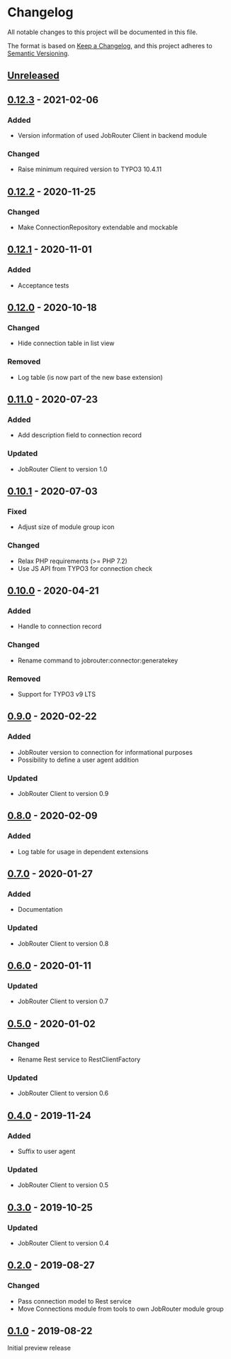 # Changelog
All notable changes to this project will be documented in this file.

The format is based on [Keep a Changelog](https://keepachangelog.com/en/1.0.0/),
and this project adheres to [Semantic Versioning](https://semver.org/spec/v2.0.0.html).

## [Unreleased]

## [0.12.3] - 2021-02-06

### Added
- Version information of used JobRouter Client in backend module

### Changed
- Raise minimum required version to TYPO3 10.4.11

## [0.12.2] - 2020-11-25

### Changed
- Make ConnectionRepository extendable and mockable

## [0.12.1] - 2020-11-01

### Added
- Acceptance tests

## [0.12.0] - 2020-10-18

### Changed
- Hide connection table in list view

### Removed
- Log table (is now part of the new base extension)

## [0.11.0] - 2020-07-23

### Added
- Add description field to connection record

### Updated
- JobRouter Client to version 1.0

## [0.10.1] - 2020-07-03

### Fixed
- Adjust size of module group icon

### Changed
- Relax PHP requirements (>= PHP 7.2)
- Use JS API from TYPO3 for connection check

## [0.10.0] - 2020-04-21

### Added
- Handle to connection record

### Changed
- Rename command to jobrouter:connector:generatekey

### Removed
- Support for TYPO3 v9 LTS

## [0.9.0] - 2020-02-22

### Added
- JobRouter version to connection for informational purposes
- Possibility to define a user agent addition

### Updated
- JobRouter Client to version 0.9

## [0.8.0] - 2020-02-09

### Added
- Log table for usage in dependent extensions

## [0.7.0] - 2020-01-27

### Added
- Documentation

### Updated
- JobRouter Client to version 0.8

## [0.6.0] - 2020-01-11

### Updated
- JobRouter Client to version 0.7

## [0.5.0] - 2020-01-02

### Changed
- Rename Rest service to RestClientFactory

### Updated
- JobRouter Client to version 0.6

## [0.4.0] - 2019-11-24

### Added
- Suffix to user agent

### Updated
- JobRouter Client to version 0.5

## [0.3.0] - 2019-10-25

### Updated
- JobRouter Client to version 0.4

## [0.2.0] - 2019-08-27

### Changed
- Pass connection model to Rest service
- Move Connections module from tools to own JobRouter module group

## [0.1.0] - 2019-08-22

Initial preview release


[Unreleased]: https://github.com/brotkrueml/typo3-jobrouter-connector/compare/v0.12.3...HEAD
[0.12.3]: https://github.com/brotkrueml/typo3-jobrouter-connector/compare/v0.12.2...v0.12.3
[0.12.2]: https://github.com/brotkrueml/typo3-jobrouter-connector/compare/v0.12.1...v0.12.2
[0.12.1]: https://github.com/brotkrueml/typo3-jobrouter-connector/compare/v0.12.0...v0.12.1
[0.12.0]: https://github.com/brotkrueml/typo3-jobrouter-connector/compare/v0.11.0...v0.12.0
[0.11.0]: https://github.com/brotkrueml/typo3-jobrouter-connector/compare/v0.10.1...v0.11.0
[0.10.1]: https://github.com/brotkrueml/typo3-jobrouter-connector/compare/v0.10.0...v0.10.1
[0.10.0]: https://github.com/brotkrueml/typo3-jobrouter-connector/compare/v0.9.0...v0.10.0
[0.9.0]: https://github.com/brotkrueml/typo3-jobrouter-connector/compare/v0.8.0...v0.9.0
[0.8.0]: https://github.com/brotkrueml/typo3-jobrouter-connector/compare/v0.7.0...v0.8.0
[0.7.0]: https://github.com/brotkrueml/typo3-jobrouter-connector/compare/v0.6.0...v0.7.0
[0.6.0]: https://github.com/brotkrueml/typo3-jobrouter-connector/compare/v0.5.0...v0.6.0
[0.5.0]: https://github.com/brotkrueml/typo3-jobrouter-connector/compare/v0.4.0...v0.5.0
[0.4.0]: https://github.com/brotkrueml/typo3-jobrouter-connector/compare/v0.3.0...v0.4.0
[0.3.0]: https://github.com/brotkrueml/typo3-jobrouter-connector/compare/v0.2.0...v0.3.0
[0.2.0]: https://github.com/brotkrueml/typo3-jobrouter-connector/compare/v0.1.0...v0.2.0
[0.1.0]: https://github.com/brotkrueml/typo3-jobrouter-connector/releases/tag/v0.1.0
